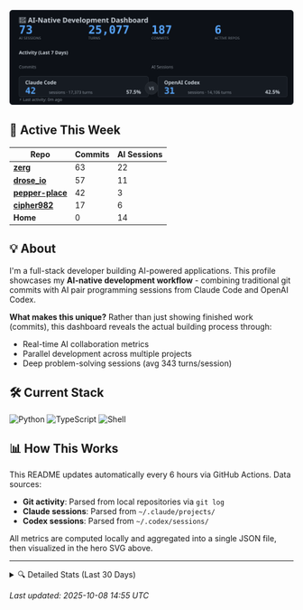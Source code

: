 <p align="center">
  <img src="./hero.svg" alt="AI-Native Development Dashboard" />
</p>

## 🚀 Active This Week

| Repo | Commits | AI Sessions |
|------|---------|-------------|
| [**zerg**](https://github.com/cipher982/zerg) | 63 | 22 |
| [**drose_io**](https://github.com/cipher982/drose_io) | 57 | 11 |
| [**pepper-place**](https://github.com/cipher982/pepper-place) | 42 | 3 |
| [**cipher982**](https://github.com/cipher982/cipher982) | 17 | 6 |
| **Home** | 0 | 14 |


## 💡 About

I'm a full-stack developer building AI-powered applications. This profile showcases my **AI-native development workflow** - combining traditional git commits with AI pair programming sessions from Claude Code and OpenAI Codex.

**What makes this unique?** Rather than just showing finished work (commits), this dashboard reveals the actual building process through:
- Real-time AI collaboration metrics
- Parallel development across multiple projects
- Deep problem-solving sessions (avg 343 turns/session)

## 🛠️ Current Stack

![Python](https://img.shields.io/badge/Python-3776AB?style=flat-square&logo=python&logoColor=white) ![TypeScript](https://img.shields.io/badge/TypeScript-3178C6?style=flat-square&logo=typescript&logoColor=white) ![Shell](https://img.shields.io/badge/Shell-89e051?style=flat-square&logo=shell&logoColor=white)

## 📊 How This Works

This README updates automatically every 6 hours via GitHub Actions. Data sources:
- **Git activity**: Parsed from local repositories via `git log`
- **Claude sessions**: Parsed from `~/.claude/projects/`
- **Codex sessions**: Parsed from `~/.codex/sessions/`

All metrics are computed locally and aggregated into a single JSON file, then visualized in the hero SVG above.

---

<details>
<summary>🔍 Detailed Stats (Last 30 Days)</summary>

- **Commits**: 498
- **Languages**: Python (323), TypeScript (173), Shell (2)
- **AI Sessions**: Claude 362 · Codex 203
- **Total Turns**: 139.7k

</details>

*Last updated: 2025-10-08 14:55 UTC*
